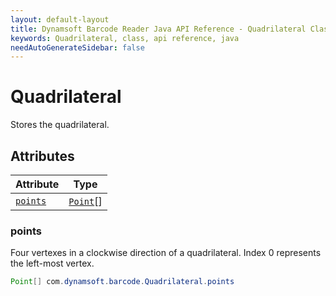 ```yaml
---
layout: default-layout
title: Dynamsoft Barcode Reader Java API Reference - Quadrilateral Class
keywords: Quadrilateral, class, api reference, java
needAutoGenerateSidebar: false
---
```



# Quadrilateral
Stores the quadrilateral. 
  

## Attributes
  
| Attribute | Type |
|---------- | ---- |
| [`points`](#points) | [`Point`](Point.md)[] |


### points
Four vertexes in a clockwise direction of a quadrilateral. Index 0 represents the left-most vertex. 
```java
Point[] com.dynamsoft.barcode.Quadrilateral.points
```



